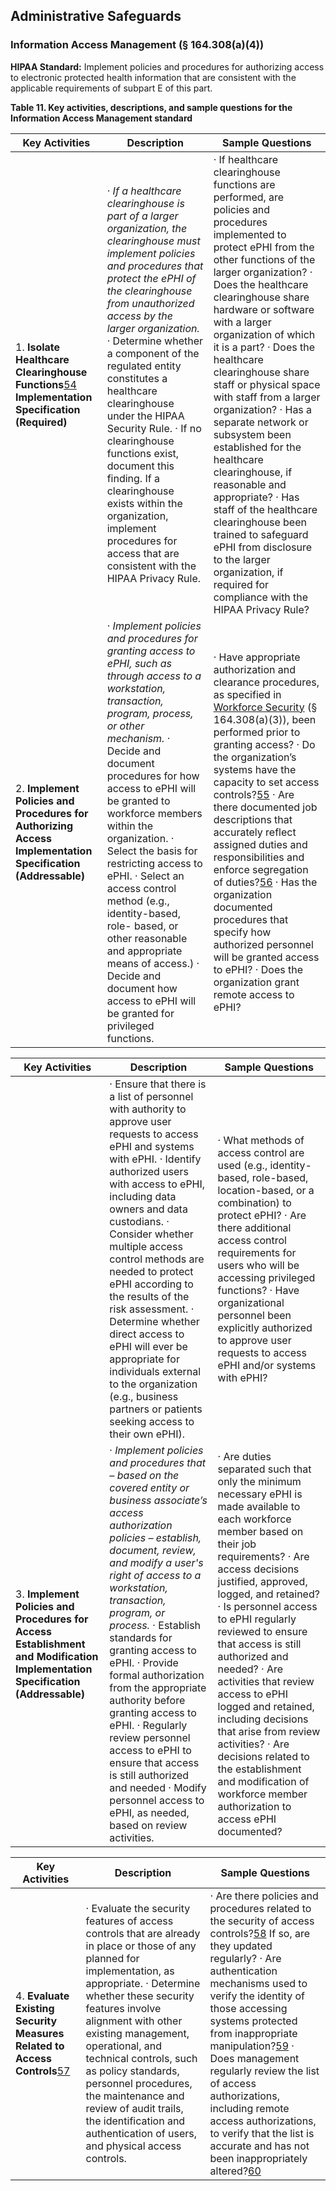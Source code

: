 ## Administrative Safeguards

### Information Access Management (§ 164.308(a)(4))

**HIPAA Standard:** Implement policies and procedures for authorizing access to electronic protected health information that are consistent with the applicable requirements of subpart E of this part.

**Table 11. Key activities, descriptions, and sample questions for the Information Access Management standard**

| **Key Activities**                                           | **Description**                                              | **Sample Questions**                                         |
| ------------------------------------------------------------ | ------------------------------------------------------------ | ------------------------------------------------------------ |
| 1.   **Isolate Healthcare Clearinghouse Functions**[54](#_bookmark33)  **Implementation Specification  (Required)** | ·     *If a healthcare  clearinghouse is part of a larger organization, the clearinghouse must  implement policies and procedures that  protect the ePHI  of the clearinghouse from unauthorized access  by the larger organization.*  ·    Determine whether a component of the regulated entity constitutes a healthcare clearinghouse under the HIPAA  Security Rule.  ·     If no clearinghouse functions exist, document this finding. If a  clearinghouse exists within the organization, implement procedures for access that  are consistent with the HIPAA Privacy Rule. | ·     If healthcare clearinghouse functions are performed, are policies and procedures implemented to protect ePHI  from the other functions of the larger organization?  ·     Does the healthcare clearinghouse share hardware or software with  a larger organization of which it is a part?  ·     Does the healthcare clearinghouse share staff  or physical space with  staff from a larger organization?  ·     Has a separate network or subsystem been established for the healthcare clearinghouse, if  reasonable and appropriate?  ·     Has staff of the healthcare clearinghouse been trained to safeguard ePHI  from disclosure to the larger  organization, if required for compliance with the HIPAA Privacy Rule? |
| 2.   **Implement Policies and  Procedures for Authorizing Access**     **Implementation Specification  (Addressable)** | ·     *Implement policies and  procedures for granting access to ePHI, such as through access  to a workstation, transaction,  program, process, or other mechanism.*  ·     Decide and document procedures for how access to ePHI  will be granted to workforce members within the organization.  ·    Select the basis for  restricting access to ePHI.  ·     Select an access  control method (e.g.,  identity-based, role- based,  or other reasonable and appropriate means of access.)  ·    Decide and document how access to ePHI will  be granted for privileged  functions. | ·     Have appropriate authorization and clearance procedures, as specified in [Workforce Security](#_bookmark26) (§ 164.308(a)(3)), been performed prior to  granting access?  ·     Do the organization’s systems have the capacity to set  access controls?[55](#_bookmark34)  ·    Are there documented job  descriptions that accurately reflect assigned duties and responsibilities and enforce  segregation of duties?[56](#_bookmark35)  ·    Has the organization documented procedures that specify how authorized personnel will  be granted access  to ePHI?  ·    Does the organization grant  remote access to ePHI? |

| **Key Activities**                                           | **Description**                                              | **Sample Questions**                                         |
| ------------------------------------------------------------ | ------------------------------------------------------------ | ------------------------------------------------------------ |
|                                                              | ·    Ensure that  there is a list of personnel with  authority to approve user  requests to access ePHI and  systems with ePHI.  ·     Identify authorized users  with access to ePHI, including data owners and data  custodians.  ·     Consider whether multiple access control methods are needed to protect ePHI according to the results of the risk assessment.  ·    Determine whether direct  access to ePHI will ever be appropriate for individuals external to the  organization (e.g., business partners or patients seeking  access to their own ePHI). | ·    What methods of access control  are used (e.g.,  identity- based, role-based, location-based, or a combination) to  protect ePHI?  ·     Are there additional access control requirements for users who will  be accessing privileged functions?  ·     Have organizational personnel been explicitly authorized to approve user requests to  access ePHI and/or systems with ePHI? |
| 3.   **Implement Policies and  Procedures for Access Establishment and Modification**  **Implementation Specification  (Addressable)** | ·     *Implement policies and  procedures that – based on the covered entity or business associate’s access authorization  policies – establish, document, review,  and modify a user's  right of access to a workstation, transaction, program, or process.*  ·    Establish standards for granting access  to ePHI.  ·     Provide formal authorization from the appropriate authority before granting  access to ePHI.  ·     Regularly review personnel access to ePHI  to ensure that access is still authorized and  needed  ·     Modify personnel access  to ePHI, as needed, based  on review activities. | ·     Are duties separated such that only the minimum necessary ePHI  is made available to each workforce member based on their job  requirements?  ·     Are access decisions justified, approved, logged,  and retained?  ·     Is personnel access  to ePHI regularly reviewed to ensure that access is still authorized  and needed?  ·    Are activities that review  access to ePHI  logged and retained, including decisions that arise  from review activities?  ·    Are decisions related to  the establishment and modification of workforce member authorization to access  ePHI documented? |

| **Key Activities**                                           | **Description**                                              | **Sample Questions**                                         |
| ------------------------------------------------------------ | ------------------------------------------------------------ | ------------------------------------------------------------ |
| 4.   **Evaluate Existing  Security Measures Related to Access  Controls**[57](#_bookmark36) | ·     Evaluate the security features of access  controls that are already in place or those of any  planned for implementation, as appropriate.  ·     Determine whether these security features involve alignment with  other existing management, operational, and  technical controls, such  as policy standards, personnel procedures, the maintenance and review of audit  trails, the identification and  authentication of users,  and physical  access controls. | ·     Are there policies and procedures related  to the security of access controls?[58](#_bookmark37) If so, are they updated  regularly?  ·     Are authentication mechanisms used to verify  the identity of those  accessing systems protected from inappropriate manipulation?[59](#_bookmark38)  ·     Does management regularly review the list of access authorizations, including remote access authorizations, to verify that the list is accurate and has not been  inappropriately altered?[60](#_bookmark39) |

 